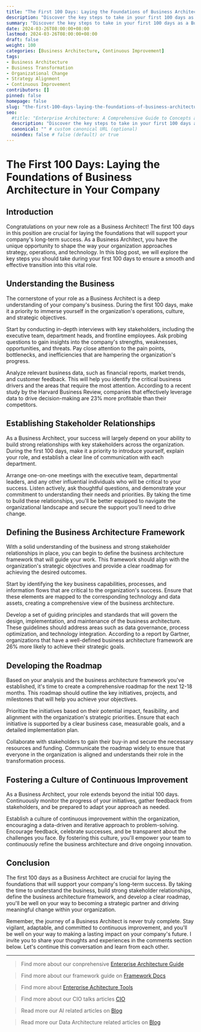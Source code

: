 ```yaml
---
title: "The First 100 Days: Laying the Foundations of Business Architecture in Your Company"
description: "Discover the key steps to take in your first 100 days as a Business Architect, from understanding the business to defining the architecture framework and developing a roadmap for success."
summary: "Discover the key steps to take in your first 100 days as a Business Architect, from understanding the business to defining the architecture framework and developing a roadmap for success."
date: 2024-03-26T08:00:00+08:00
lastmod: 2024-03-26T08:00:00+08:00
draft: false
weight: 100
categories: [Business Architecture, Continuous Improvement]
tags: 
- Business Architecture
- Business Transformation
- Organizational Change
- Strategy Alignment
- Continuous Improvement
contributors: []
pinned: false
homepage: false
slug: "the-first-100-days-laying-the-foundations-of-business-architecture"
seo:
  #title: "Enterprise Architecture: A Comprehensive Guide to Concepts and Industry Practices" # custom title (optional)
  description: "Discover the key steps to take in your first 100 days as a Business Architect, from understanding the business to defining the architecture framework and developing a roadmap for success." # custom description (recommended)
  canonical: "" # custom canonical URL (optional)
  noindex: false # false (default) or true
---
```


# The First 100 Days: Laying the Foundations of Business Architecture in Your Company

## Introduction

Congratulations on your new role as a Business Architect! The first 100 days in this position are crucial for laying the foundations that will support your company's long-term success. As a Business Architect, you have the unique opportunity to shape the way your organization approaches strategy, operations, and technology. In this blog post, we will explore the key steps you should take during your first 100 days to ensure a smooth and effective transition into this vital role.

## Understanding the Business

The cornerstone of your role as a Business Architect is a deep understanding of your company's business. During the first 100 days, make it a priority to immerse yourself in the organization's operations, culture, and strategic objectives. 

Start by conducting in-depth interviews with key stakeholders, including the executive team, department heads, and frontline employees. Ask probing questions to gain insights into the company's strengths, weaknesses, opportunities, and threats. Pay close attention to the pain points, bottlenecks, and inefficiencies that are hampering the organization's progress.

Analyze relevant business data, such as financial reports, market trends, and customer feedback. This will help you identify the critical business drivers and the areas that require the most attention. According to a recent study by the Harvard Business Review, companies that effectively leverage data to drive decision-making are 23% more profitable than their competitors.

## Establishing Stakeholder Relationships

As a Business Architect, your success will largely depend on your ability to build strong relationships with key stakeholders across the organization. During the first 100 days, make it a priority to introduce yourself, explain your role, and establish a clear line of communication with each department.

Arrange one-on-one meetings with the executive team, departmental leaders, and any other influential individuals who will be critical to your success. Listen actively, ask thoughtful questions, and demonstrate your commitment to understanding their needs and priorities. By taking the time to build these relationships, you'll be better equipped to navigate the organizational landscape and secure the support you'll need to drive change.

## Defining the Business Architecture Framework

With a solid understanding of the business and strong stakeholder relationships in place, you can begin to define the business architecture framework that will guide your work. This framework should align with the organization's strategic objectives and provide a clear roadmap for achieving the desired outcomes.

Start by identifying the key business capabilities, processes, and information flows that are critical to the organization's success. Ensure that these elements are mapped to the corresponding technology and data assets, creating a comprehensive view of the business architecture.

Develop a set of guiding principles and standards that will govern the design, implementation, and maintenance of the business architecture. These guidelines should address areas such as data governance, process optimization, and technology integration. According to a report by Gartner, organizations that have a well-defined business architecture framework are 26% more likely to achieve their strategic goals.

## Developing the Roadmap

Based on your analysis and the business architecture framework you've established, it's time to create a comprehensive roadmap for the next 12-18 months. This roadmap should outline the key initiatives, projects, and milestones that will help you achieve your objectives.

Prioritize the initiatives based on their potential impact, feasibility, and alignment with the organization's strategic priorities. Ensure that each initiative is supported by a clear business case, measurable goals, and a detailed implementation plan.

Collaborate with stakeholders to gain their buy-in and secure the necessary resources and funding. Communicate the roadmap widely to ensure that everyone in the organization is aligned and understands their role in the transformation process.

## Fostering a Culture of Continuous Improvement

As a Business Architect, your role extends beyond the initial 100 days. Continuously monitor the progress of your initiatives, gather feedback from stakeholders, and be prepared to adapt your approach as needed.

Establish a culture of continuous improvement within the organization, encouraging a data-driven and iterative approach to problem-solving. Encourage feedback, celebrate successes, and be transparent about the challenges you face. By fostering this culture, you'll empower your team to continuously refine the business architecture and drive ongoing innovation.

## Conclusion

The first 100 days as a Business Architect are crucial for laying the foundations that will support your company's long-term success. By taking the time to understand the business, build strong stakeholder relationships, define the business architecture framework, and develop a clear roadmap, you'll be well on your way to becoming a strategic partner and driving meaningful change within your organization.

Remember, the journey of a Business Architect is never truly complete. Stay vigilant, adaptable, and committed to continuous improvement, and you'll be well on your way to making a lasting impact on your company's future. I invite you to share your thoughts and experiences in the comments section below. Let's continue this conversation and learn from each other.

---

> Find more about our conprehensive [Enterprise Architecture Guide](/docs/ultimate-guides/chapter-1.1-introduction-of-enterprise-architecture/)

> Find more about our framework guide on [Framework Docs](/docs/frameworks/)

> Find more about [Enterprise Achitecture Tools](/docs/software-tools/)

> Find more about our CIO talks articles [CIO](/tags/cio/)

> Read more our AI related articles on [Blog](/tags/artificial-intelligence/)

> Read more our Data Architecture related articles on [Blog](/tags/data-architecture/)
